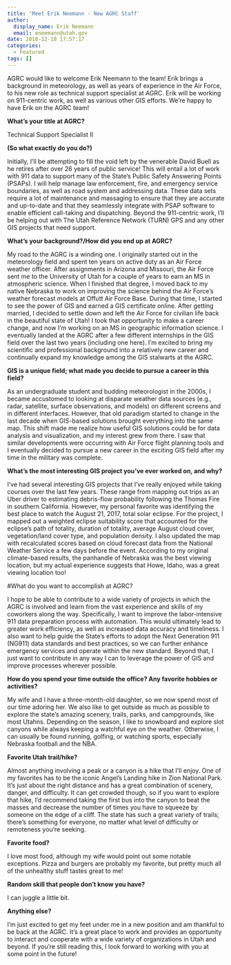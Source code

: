 ```yaml
---
title: 'Meet Erik Neemann - New AGRC Staff'
author:
  display_name: Erik Neemann
  email: eneemann@utah.gov
date: 2018-12-10 17:57:17
categories:
  - Featured
tags: []
---
```

AGRC would like to welcome Erik Neemann to the team! Erik brings a background in meteorology, as well as years of experience in the Air Force, to his new role as technical support specialist at AGRC. Erik will be working on 911-centric work, as well as various other GIS efforts. We’re happy to have Erik on the AGRC team!

**What’s your title at AGRC?**

Technical Support Specialist II

**(So what exactly do you do?)**

Initially, I’ll be attempting to fill the void left by the venerable David Buell as he retires after over 26 years of public service! This will entail a lot of work with 911 data to support many of the State’s Public Safety Answering Points (PSAPs). I will help manage law enforcement, fire, and emergency service boundaries, as well as road system and addressing data. These data sets require a lot of maintenance and massaging to ensure that they are accurate and up-to-date and that they seamlessly integrate with PSAP software to enable efficient call-taking and dispatching. Beyond the 911-centric work, I’ll be helping out with The Utah Reference Network (TURN) GPS and any other GIS projects that need support.

**What’s your background?/How did you end up at AGRC?**

My road to the AGRC is a winding one. I originally started out in the meteorology field and spent ten years on active duty as an Air Force weather officer. After assignments in Arizona and Missouri, the Air Force sent me to the University of Utah for a couple of years to earn an MS in atmospheric science. When I finished that degree, I moved back to my native Nebraska to work on improving the science behind the Air Force’s weather forecast models at Offutt Air Force Base. During that time, I started to see the power of GIS and earned a GIS certificate online. After getting married, I decided to settle down and left the Air Force for civilian life back in the beautiful state of Utah! I took that opportunity to make a career change, and now I’m working on an MS in geographic information science. I eventually landed at the AGRC after a few different internships in the GIS field over the last two years (including one here). I’m excited to bring my scientific and professional background into a relatively new career and continually expand my knowledge among the GIS stalwarts at the AGRC.

**GIS is a unique field; what made you decide to pursue a career in this field?**

As an undergraduate student and budding meteorologist in the 2000s, I became accustomed to looking at disparate weather data sources (e.g., radar, satellite, surface observations, and models) on different screens and in different interfaces. However, that old paradigm started to change in the last decade when GIS-based solutions brought everything into the same map. This shift made me realize how useful GIS solutions could be for data analysis and visualization, and my interest grew from there. I saw that similar developments were occurring with Air Force flight planning tools and I eventually decided to pursue a new career in the exciting GIS field after my time in the military was complete.

**What’s the most interesting GIS project you’ve ever worked on, and why?**

I’ve had several interesting GIS projects that I’ve really enjoyed while taking courses over the last few years. These range from mapping out trips as an Uber driver to estimating debris-flow probability following the Thomas Fire in southern California. However, my personal favorite was identifying the best place to watch the August 21, 2017, total solar eclipse. For the project, I mapped out a weighted eclipse suitability score that accounted for the eclipse’s path of totality, duration of totality, average August cloud cover, vegetation/land cover type, and population density. I also updated the map with recalculated scores based on cloud forecast data from the National Weather Service a few days before the event. According to my original climate-based results, the panhandle of Nebraska was the best viewing location, but my actual experience suggests that Howe, Idaho, was a great viewing location too!

#What do you want to accomplish at AGRC? 

I hope to be able to contribute to a wide variety of projects in which the AGRC is involved and learn from the vast experience and skills of my coworkers along the way. Specifically, I want to improve the labor-intensive 911 data preparation process with automation. This would ultimately lead to greater work efficiency, as well as increased data accuracy and timeliness. I also want to help guide the State’s efforts to adopt the Next Generation 911 (NG911) data standards and best practices, so we can further enhance emergency services and operate within the new standard. Beyond that, I just want to contribute in any way I can to leverage the power of GIS and improve processes wherever possible.

**How do you spend your time outside the office? Any favorite hobbies or activities?**

My wife and I have a three-month-old daughter, so we now spend most of our time adoring her. We also like to get outside as much as possible to explore the state’s amazing scenery, trails, parks, and campgrounds, like most Utahns. Depending on the season, I like to snowboard and explore slot canyons while always keeping a watchful eye on the weather. Otherwise, I can usually be found running, golfing, or watching sports, especially Nebraska football and the NBA.

**Favorite Utah trail/hike?**

Almost anything involving a peak or a canyon is a hike that I’ll enjoy. One of my favorites has to be the iconic Angel’s Landing hike in Zion National Park. It’s just about the right distance and has a great combination of scenery, danger, and difficulty. It can get crowded though, so if you want to explore that hike, I’d recommend taking the first bus into the canyon to beat the masses and decrease the number of times you have to squeeze by someone on the edge of a cliff. 
The state has such a great variety of trails; there’s something for everyone, no matter what level of difficulty or remoteness you’re seeking.

**Favorite food?**

I love most food, although my wife would point out some notable exceptions. Pizza and burgers are probably my favorite, but pretty much all of the unhealthy stuff tastes great to me!

**Random skill that people don’t know you have?**

I can juggle a little bit.

**Anything else?**

I’m just excited to get my feet under me in a new position and am thankful to be back at the AGRC. It’s a great place to work and provides an opportunity to interact and cooperate with a wide variety of organizations in Utah and beyond. If you’re still reading this, I look forward to working with you at some point in the future!
